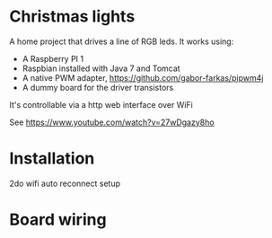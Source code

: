 # Christmas lights
A home project that drives a line of RGB leds. It works using:
* A Raspberry PI 1
* Raspbian installed with Java 7 and Tomcat
* A native PWM adapter, https://github.com/gabor-farkas/pipwm4j
* A dummy board for the driver transistors

It's controllable via a http web interface over WiFi

See https://www.youtube.com/watch?v=27wDgazy8ho

# Installation
2do wifi auto reconnect setup

# Board wiring